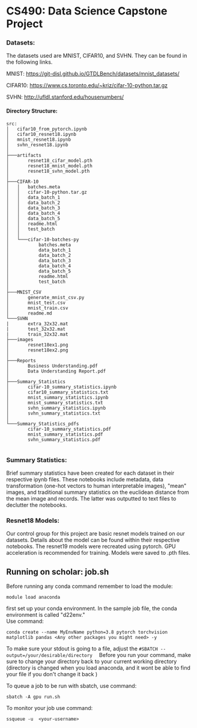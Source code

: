 # CS490: Data Science Capstone Project

### Datasets:
The datasets used are MNIST, CIFAR10, and SVHN. They can be found in the following links. 

MNIST: https://git-disl.github.io/GTDLBench/datasets/mnist_datasets/ 

CIFAR10: https://www.cs.toronto.edu/~kriz/cifar-10-python.tar.gz

SVHN: http://ufldl.stanford.edu/housenumbers/ 

#### Directory Structure:
```
src:
│   cifar10_from_pytorch.ipynb
│   cifar10_resnet18.ipynb
│   mnist_resnet18.ipynb
│   svhn_resnet18.ipynb
│
├───artifacts
│       resnet18_cifar_model.pth
│       resnet18_mnist_model.pth
│       resnet18_svhn_model.pth
│
├───CIFAR-10
│   │   batches.meta
│   │   cifar-10-python.tar.gz
│   │   data_batch_1
│   │   data_batch_2
│   │   data_batch_3
│   │   data_batch_4
│   │   data_batch_5
│   │   readme.html
│   │   test_batch
│   │
│   └───cifar-10-batches-py
│           batches.meta
│           data_batch_1
│           data_batch_2
│           data_batch_3
│           data_batch_4
│           data_batch_5
│           readme.html
│           test_batch
│
├───MNIST_CSV
│       generate_mnist_csv.py
│       mnist_test.csv
│       mnist_train.csv
│       readme.md
└───SVHN
|       extra_32x32.mat
|       test_32x32.mat
|       train_32x32.mat
├───images
│       resnet18ex1.png
│       resnet18ex2.png
│
├───Reports
│       Business Understanding.pdf
│       Data Understanding Report.pdf
│
├───Summary_Statistics
│       cifar-10_summary_statistics.ipynb
│       cifar10_summary_statistics.txt
│       mnist_summary_statistics.ipynb
│       mnist_summary_statistics.txt
│       svhn_summary_statistics.ipynb
│       svhn_summary_statistics.txt
│
└───Summary_Statistics_pdfs
        cifar-10_summary_statistics.pdf
        mnist_summary_statistics.pdf
        svhn_summary_statistics.pdf


```

### Summary Statistics:
Brief summary statistics have been created for each dataset in their respective ipynb files. These notebooks include metadata, data transformation (one-hot vectors to human interpretable images), "mean" images, and traditional summary statistics on the euclidean distance from the mean image and records. The latter was outputted to text files to declutter the notebooks.

### Resnet18 Models:
Our control group for this project are basic resnet models trained on our datasets. Details about the model can be found within their respective notebooks. The resnet19 models were recreated using pytorch. GPU acceleration is recommended for training. Models were saved to .pth files.

## Running on scholar: job.sh
Before running any conda command remember to load the module: 
```
module load anaconda
```
first set up your conda environment. In the sample job file, the conda environment is called "d22env."  
Use command: 
```
conda create --name MyEnvName python=3.8 pytorch torchvision matplotlib pandas <Any other packages you might need> -y  
```

To make sure your stdout is going to a file, adjust the ```#SBATCH --output=/your/desirable/directory  ```
Before you run your command, make sure to change your directory back to your current working directory (directory is changed when you load anaconda, and it wont be able to find your file if you don't change it back  )

To queue a job to be run with sbatch, use command:
```
sbatch -A gpu run.sh
```

To monitor your job use command: 
```
ssqueue -u  <your-username>
``` 
